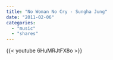 ```yaml
---
title: "No Woman No Cry - Sungha Jung"
date: "2011-02-06"
categories:
  - "music"
  - "shares"
---
```


{{< youtube 6HuMRJtFX8o >}}
